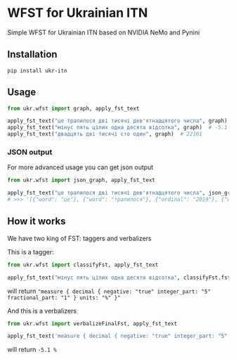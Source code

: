 # WFST for Ukrainian ITN

Simple WFST for Ukrainian ITN based on NVIDIA NeMo and Pynini

## Installation

```shell
pip install ukr-itn
```

## Usage

```python
from ukr.wfst import graph, apply_fst_text

apply_fst_text("це трапилося дві тисячі дев'ятнадцятого числа", graph)  # це трапилося 2019 числа
apply_fst_text("мінус пять цілих одна десята відсотка", graph)  # -5.1 %
apply_fst_text("двадцять дві тисячі сто один", graph)  # 22101
```

### JSON output

For more advanced usage you can get json output

```python
from ukr.wfst import json_graph, apply_fst_text

apply_fst_text("це трапилося дві тисячі дев'ятнадцятого числа", json_graph)
# >>> '[{"word": "це"}, {"word": "трапилося"}, {"ordinal": "2019"}, {"word": "числа"}]' 
```

## How it works

We have two king of FST: taggers and verbalizers

This is a tagger:

```python
from ukr.wfst import classifyFst, apply_fst_text

apply_fst_text("мінус пять цілих одна десята відсотка", classifyFst.fst)  
```

will return `"measure { decimal { negative: "true" integer_part: "5" fractional_part: "1" } units: "%" }"`

And this is a verbalizers

```python
from ukr.wfst import verbalizeFinalFst, apply_fst_text

apply_fst_text('measure { decimal { negative: "true" integer_part: "5" fractional_part: "1" } units: "%" }', verbalizeFinalFst.fst)  
```

will return `-5.1 %`